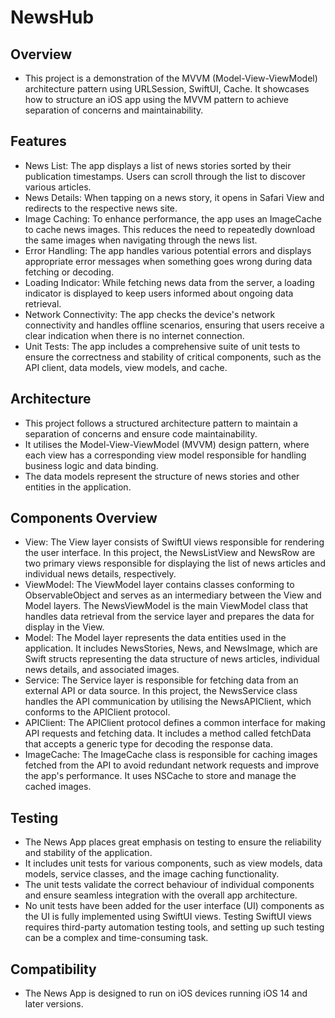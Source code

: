 # NewsHub 

## Overview
- This project is a demonstration of the MVVM (Model-View-ViewModel) architecture pattern using URLSession, SwiftUI, Cache. It showcases how to structure an iOS app using the MVVM pattern to achieve separation of concerns and maintainability.

## Features
- News List: The app displays a list of news stories sorted by their publication timestamps. Users can scroll through the list to discover various articles.
- News Details: When tapping on a news story, it opens in Safari View and redirects to the respective news site.
- Image Caching: To enhance performance, the app uses an ImageCache to cache news images. This reduces the need to repeatedly download the same images when navigating through the news list.
- Error Handling: The app handles various potential errors and displays appropriate error messages when something goes wrong during data fetching or decoding.
- Loading Indicator: While fetching news data from the server, a loading indicator is displayed to keep users informed about ongoing data retrieval.
- Network Connectivity: The app checks the device's network connectivity and handles offline scenarios, ensuring that users receive a clear indication when there is no internet connection.
- Unit Tests: The app includes a comprehensive suite of unit tests to ensure the correctness and stability of critical components, such as the API client, data models, view models, and cache.

## Architecture
- This project follows a structured architecture pattern to maintain a separation of concerns and ensure code maintainability. 
- It utilises the Model-View-ViewModel (MVVM) design pattern, where each view has a corresponding view model responsible for handling business logic and data binding. 
- The data models represent the structure of news stories and other entities in the application.

## Components Overview
- View: The View layer consists of SwiftUI views responsible for rendering the user interface. In this project, the NewsListView and NewsRow are two primary views responsible for displaying the list of news articles and individual news details, respectively.
- ViewModel: The ViewModel layer contains classes conforming to ObservableObject and serves as an intermediary between the View and Model layers. The NewsViewModel is the main ViewModel class that handles data retrieval from the service layer and prepares the data for display in the View.
- Model: The Model layer represents the data entities used in the application. It includes NewsStories, News, and NewsImage, which are Swift structs representing the data structure of news articles, individual news details, and associated images.
- Service: The Service layer is responsible for fetching data from an external API or data source. In this project, the NewsService class handles the API communication by utilising the NewsAPIClient, which conforms to the APIClient protocol.
- APIClient: The APIClient protocol defines a common interface for making API requests and fetching data. It includes a method called fetchData that accepts a generic type for decoding the response data.
- ImageCache: The ImageCache class is responsible for caching images fetched from the API to avoid redundant network requests and improve the app's performance. It uses NSCache to store and manage the cached images.

## Testing
- The News App places great emphasis on testing to ensure the reliability and stability of the application. 
- It includes unit tests for various components, such as view models, data models, service classes, and the image caching functionality. 
- The unit tests validate the correct behaviour of individual components and ensure seamless integration with the overall app architecture.
- No unit tests have been added for the user interface (UI) components as the UI is fully implemented using SwiftUI views. Testing SwiftUI views requires third-party automation testing tools, and setting up such testing can be a complex and time-consuming task.

## Compatibility
- The News App is designed to run on iOS devices running iOS 14 and later versions.
